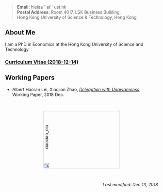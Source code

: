 > **Email:** hleiaa ''at'' ust.hk <br> **Postal Address:** Room 4017, LSK Business Building, <br>
> Hong Kong University of Science & Technology, Hong Kong


## About Me

I am a PhD in Economics at the Hong Kong University of Science and Technology. 

### [Curriculum Vitae (2018-12-14)](https://albertlei.github.io/cv/cv.pdf)


## Working Papers
- Albert Haoran Lei, Xiaojian Zhao, [_Delegation with Unawareness_](https://papers.ssrn.com/sol3/papers.cfm?abstract_id=3300732#), Working Paper, 2018 Dec.


<center>
  <figure>
    <img src='https://user-images.githubusercontent.com/16741954/53260343-3a5fc180-370c-11e9-958c-2de6f7dac7ba.jpg' alt='xiaoxiao_niu' style="transform:rotate(270deg);" width="190" height="252.8">
  </figure>
</center>  


<p align="right"><I>Last modified: Dec 13, 2018</I></p>
